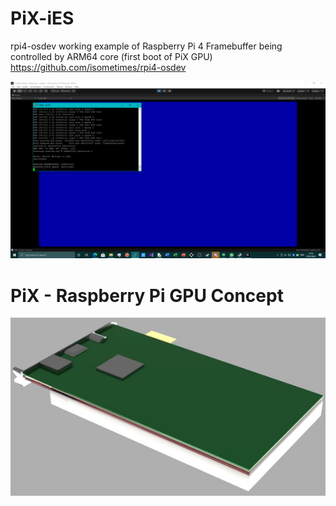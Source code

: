 # PiX-iES
rpi4-osdev working example of Raspberry Pi 4 Framebuffer being controlled by ARM64 core (first boot of PiX GPU)
https://github.com/isometimes/rpi4-osdev

![alt text](https://github.com/TheMindVirus/PiX-iES/blob/main/SCREENSHOTS/Framebuffer%20Location.png)

# PiX - Raspberry Pi GPU Concept
![alt text](https://github.com/TheMindVirus/PiX-iES/blob/main/SCREENSHOTS/RPiCard.jpg)
